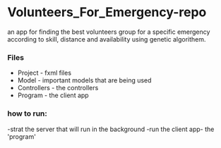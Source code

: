 # Volunteers_For_Emergency-repo
an app for finding the best volunteers group for a specific emergency according to skill, distance and availability using genetic algorithem.

### Files
- Project - fxml files
- Model - important models that are being used
- Controllers - the controllers
- Program - the client app

### how to run:
-strat the server that will run in the background
-run the client app- the 'program'
  
